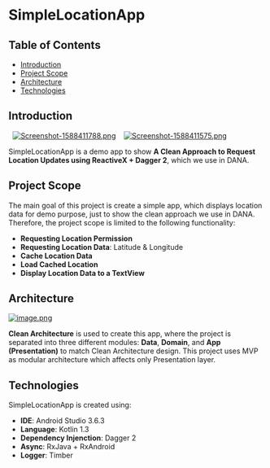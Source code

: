 # SimpleLocationApp

## Table of Contents
* [Introduction](#introduction)
* [Project Scope](#project-scope)
* [Architecture](#architecture)
* [Technologies](#technologies)

## Introduction
&nbsp;
[![Screenshot-1588411788.png](https://i.postimg.cc/nr8BKsyv/Screenshot-1588411788.png)](https://postimg.cc/mzwPBr2D)&nbsp; &nbsp; [![Screenshot-1588411575.png](https://i.postimg.cc/g0JVGby6/Screenshot-1588411575.png)](https://postimg.cc/cvpgcjbs)

SimpleLocationApp is a demo app to show **A Clean Approach  to Request Location Updates using ReactiveX + Dagger 2**, which we use in DANA.

## Project Scope
The main goal of this project is create a simple app, which displays location data for demo purpose, just to show the clean approach we use in DANA. Therefore, the project scope is limited to the following functionality:
* **Requesting Location Permission**
* **Requesting Location Data**: Latitude & Longitude
* **Cache Location Data**
* **Load Cached Location**
* **Display Location Data to a TextView**

## Architecture
[![image.png](https://i.postimg.cc/sx34WGdv/image.png)](https://postimg.cc/FdnS5RK4)


**Clean Architecture** is used to create this app, where the project is separated into three different modules: **Data**, **Domain**, and **App (Presentation)** to match Clean Architecture design. This project uses MVP as modular architecture which affects only Presentation layer.

## Technologies
SimpleLocationApp is created using:
* **IDE**: Android Studio 3.6.3
* **Language**: Kotlin 1.3
* **Dependency Injenction**: Dagger 2
* **Async**: RxJava + RxAndroid
* **Logger**: Timber